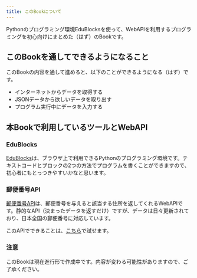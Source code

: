 ```yaml
---
title: このBookについて
---
```

Pythonのプログラミング環境EduBlocksを使って、WebAPIを利用するプログラミングを初心向けにまとめた（はず）のBookです。

## このBookを通してできるようになること
このBookの内容を通して進めると、以下のことができるようになる（はず）です。

- インターネットからデータを取得する
- JSONデータから欲しいデータを取り出す
- プログラム実行中にデータを入力する

## 本Bookで利用しているツールとWebAPI
### EduBlocks
[EduBlocks](https://edublocks.org/)は、ブラウザ上で利用できるPythonのプログラミング環境です。テキストコードとブロックの2つの方法でプログラムを書くことができますので、初心者にもとっつきやすいかなと思います。

### 郵便番号API
[郵便番号API](https://github.com/madefor/postal-code-api/)は、郵便番号を与えると該当する住所を返してくれるWebAPIです。静的なAPI（決まったデータを返すだけ）ですが、データは日々更新されており、日本全国の郵便番号に対応しています。

このAPIでできることは、[こちら](https://madefor.github.io/postal-code-api/)で試せます。

### 注意
このBookは現在進行形で作成中です。内容が変わる可能性がありますので、ご了承ください。
